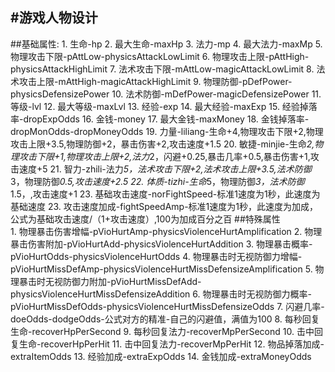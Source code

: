 #游戏人物设计
--- 
##基础属性:
    1. 生命-hp
    2. 最大生命-maxHp
    3. 法力-mp
    4. 最大法力-maxMp
    5. 物理攻击下限-pAttLow-physicsAttackLowLimit
    6. 物理攻击上限-pAttHigh-physicsAttackHighLimit
    7. 法术攻击下限-mAttLow-magicAttackLowLimit
    8. 法术攻击上限-mAttHigh-magicAttackHighLimit
    9. 物理防御-pDefPower-physicsDefensizePower
    10. 法术防御-mDefPower-magicDefensizePower
    11. 等级-lvl
    12. 最大等级-maxLvl
    13. 经验-exp
    14. 最大经验-maxExp
    15. 经验掉落率-dropExpOdds
    16. 金钱-money
    17. 最大金钱-maxMoney
    18. 金钱掉落率-dropMonOdds-dropMoneyOdds
    19. 力量-liliang-生命+4,物理攻击下限+2,物理攻击上限+3.5,物理防御+2，暴击伤害+2,攻击速度+1.5
    20. 敏捷-minjie-生命*2,物理攻击下限+1,物理攻击上限+2,法力*2，闪避+0.25,暴击几率+0.5,暴击伤害+1,攻击速度+5
    21. 智力-zhili-法力*5，法术攻击下限+2,法术攻击上限+3.5,法术防御*3，物理防御*0.5,攻击速度+2.5
    22. 体质-tizhi-生命*5，物理防御*3，法术防御*1.5，,攻击速度+1
    23. 基础攻击速度-norFightSpeed-标准1速度为1秒，此速度为基础速度
    23. 攻击速度加成-fightSpeedAmp-标准1速度为1秒，此速度为加成，公式为基础攻击速度/（1+攻击速度）,100为加成百分之百
##特殊属性  
    1. 物理暴击伤害增幅-pVioHurtAmp-physicsViolenceHurtAmplification
    2. 物理暴击伤害附加-pVioHurtAdd-physicsViolenceHurtAddition
    3. 物理暴击概率-pVioHurtOdds-physicsViolenceHurtOdds
    4. 物理暴击时无视防御力增幅-pVioHurtMissDefAmp-physicsViolenceHurtMissDefensizeAmplification
    5. 物理暴击时无视防御力附加-pVioHurtMissDefAdd-physicsViolenceHurtMissDefensizeAddition
    6. 物理暴击时无视防御力概率-pVioHurtMissDefOdds-physicsViolenceHurtMissDefensizeOdds
    7. 闪避几率-doeOdds-dodgeOdds-公式对方的精准-自己的闪避值，满值为100
    8. 每秒回复生命-recoverHpPerSecond
    9. 每秒回复法力-recoverMpPerSecond
    10. 击中回复生命-recoverHpPerHit
    11. 击中回复法力-recoverMpPerHit
    12. 物品掉落加成-extraItemOdds
    13. 经验加成-extraExpOdds
    14. 金钱加成-extraMoneyOdds